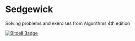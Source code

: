 Sedgewick
=========

Solving problems and exercises from Algorithms 4th edition

[![Bitdeli Badge](https://d2weczhvl823v0.cloudfront.net/DaeMoohn/Sedgewick/trend.png)](https://bitdeli.com/free "Bitdeli Badge")